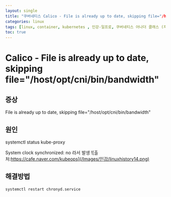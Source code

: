 ```yaml
---
layout: single
title: "쿠버네티스 Calico - File is already up to date, skipping file="/host/opt/cni/bin/bandwidth" 나타나는 현상"
categories: linux
tags: [linux, container, kubernetes , 인강-일프로, 쿠버네티스 어나더 클래스 (지상편) - Sprint 1 2 , monitoring, promethus, grafana, calico  ]
toc: true
---
```




#  Calico - File is already up to date, skipping file="/host/opt/cni/bin/bandwidth" 


## 증상
File is already up to date, skipping file="/host/opt/cni/bin/bandwidth"

## 원인

systemctl status kube-proxy

System clock synchronized: no 라서 발생
![출처:https://cafe.naver.com/kubeops](/Images/인강/linuxhistory14.png)


## 해결방법
~~~
systemctl restart chronyd.service
~~~
